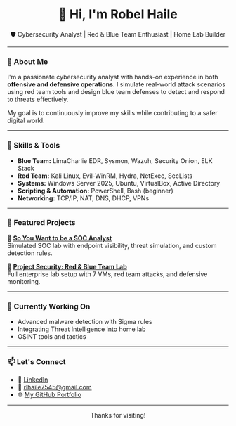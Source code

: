 <h1 align="center">👋 Hi, I'm Robel Haile</h1>
<p align="center">
  🛡️ Cybersecurity Analyst | Red & Blue Team Enthusiast | Home Lab Builder
</p>

---

### 🧠 About Me

I'm a passionate cybersecurity analyst with hands-on experience in both **offensive and defensive operations**. I simulate real-world attack scenarios using red team tools and design blue team defenses to detect and respond to threats effectively.

My goal is to continuously improve my skills while contributing to a safer digital world.

---

### 🧰 Skills & Tools

- **Blue Team:** LimaCharlie EDR, Sysmon, Wazuh, Security Onion, ELK Stack
- **Red Team:** Kali Linux, Evil-WinRM, Hydra, NetExec, SecLists
- **Systems:** Windows Server 2025, Ubuntu, VirtualBox, Active Directory
- **Scripting & Automation:** PowerShell, Bash (beginner)
- **Networking:** TCP/IP, NAT, DNS, DHCP, VPNs

---

### 📁 Featured Projects

🔹 [**So You Want to be a SOC Analyst**](https://github.com/rhaile7545/cybersecurity-projects/tree/main/so-you-want-to-be-a-soc-analyst)  
Simulated SOC lab with endpoint visibility, threat simulation, and custom detection rules.

🔹 [**Project Security: Red & Blue Team Lab**](https://github.com/rhaile7545/cybersecurity-projects/tree/main/project-security)  
Full enterprise lab setup with 7 VMs, red team attacks, and defensive monitoring.

---

### 🎯 Currently Working On

- Advanced malware detection with Sigma rules  
- Integrating Threat Intelligence into home lab  
- OSINT tools and tactics

---

### 📫 Let's Connect

- 🔗 [LinkedIn](https://www.linkedin.com/in/https://www.linkedin.com/in/robel-haile-a22b62239/)
- 📧 rlhaile7545@gmail.com
- 🌐 [My GitHub Portfolio](https://github.com/rhaile7545)

---

<p align="center">Thanks for visiting!</p>
